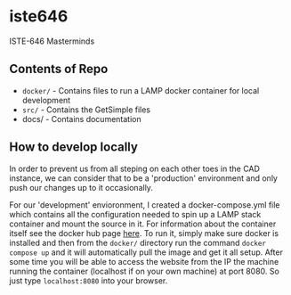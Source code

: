 # iste646
ISTE-646 Masterminds
## Contents of Repo
- `docker/` - Contains files to run a LAMP docker container for local development
- `src/` - Contains the GetSimple files
-  docs/ - Contains documentation


## How to develop locally
In order to prevent us from all steping on each other toes in the CAD instance, we can consider that to be a 'production' environment and only push our changes up to it occasionally.

For our 'development' envioronment, I created a docker-compose.yml file which contains all the configuration needed to spin up a LAMP stack container and mount the source in it. For information about the container itself see the docker hub page [here](https://hub.docker.com/r/mattrayner/lamp). To run it, simply make sure docker is installed and then from the `docker/` directory run the command `docker compose up` and it will automatically pull the image and get it all setup. After some time you will be able to access the website from the IP the machine running the container (localhost if on your own machine) at port 8080. So just type `localhost:8080` into your browser. 
